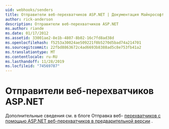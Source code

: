 ```yaml
---
uid: webhooks/senders
title: Отправители веб-перехватчиков ASP.NET | Документация Майкрософт
author: rick-anderson
description: Отправители веб-перехватчиков ASP.NET
ms.author: riande
ms.date: 01/17/2012
ms.assetid: 33001ae2-8e1b-4807-8b02-16c7fd8ad38d
ms.openlocfilehash: f5253a30024ae509221f0b5270d5bad74a214701
ms.sourcegitcommit: 22fbd8863672c4ad6693b8388ad5c8e753fb41a2
ms.translationtype: MT
ms.contentlocale: ru-RU
ms.lasthandoff: 11/28/2019
ms.locfileid: "74569787"
---
```

# <a name="aspnet-webhook-senders"></a>Отправители веб-перехватчиков ASP.NET

Дополнительные сведения см. в блоге Отправка веб- [перехватчиков с помощью ASP.NET веб-перехватчиков в предварительной версии](https://blogs.msdn.com/b/webdev/archive/2015/09/15/sending-webhooks-with-asp-net-webhooks-preview.aspx) .
